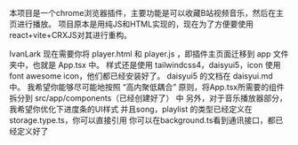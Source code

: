 本项目是一个chrome浏览器插件，主要功能是可以收藏B站视频音乐，然后在主页进行播放。
项目原本是用纯JS和HTML实现的，现在为了方便要使用react+vite+CRXJS对其进行重构。

IvanLark
现在需要你将 player.html 和 player.js ，即插件主页面迁移到 app 文件夹中，也就是 App.tsx 中。
样式还是使用 tailwindcss4，daisyui5，icon 使用 font awesome icon，他们都已经安装好了。
daisyui5 的文档在 daisyui.md 中。
我希望你能够尽可能地按照 “高内聚低耦合” 原则，将App.tsx所需要的组件拆分到 src/app/components（已经创建好了） 中
另外，对于音乐播放器部分，我希望你优化下进度条的UI样式
并且song，playlist 的类型已经定义在 storage.type.ts，你可以直接引用
你可以在background.ts看到通讯接口，都已经定义好了